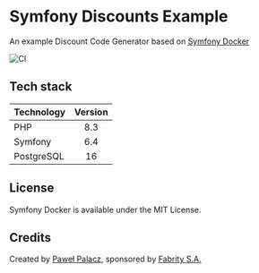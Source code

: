 # Symfony Discounts Example

An example Discount Code Generator based on [Symfony Docker](https://github.com/dunglas/symfony-docker)

![CI](https://github.com/ppoz21/symfony-discounts-example/workflows/CI/badge.svg)

## Tech stack

| Technology | Version |
|------------|:-------:|
| PHP        |   8.3   |
| Symfony    |   6.4   |
| PostgreSQL |   16    |

## License

Symfony Docker is available under the MIT License.

## Credits

Created by [Paweł Palacz](https://github.com/ppoz21), sponsored by [Fabrity S.A.](https://fabrity.com/)
